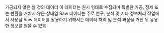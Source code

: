 가공되지 않은 날 것의 데이터
이 데이터는 원시 형태로 수집되며 특별한 가공, 정제 또는 변환을 거치지 않은 상태임
Raw 데이터는 주로 연구, 분석 및 기타 정보처리 작업에서 사용됨
Raw 데이터를 활용하기 위해서는 데이터 처리 및 분석 과정을 거친 뒤 유용한 정보를 얻을 수 있음